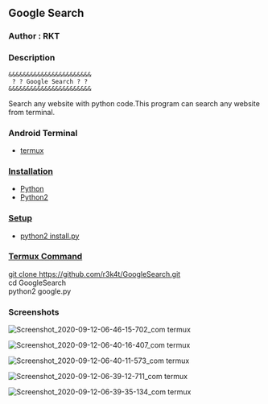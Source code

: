 <h2>Google Search</h2>

### Author : RKT ###

### Description ###

   
    &&&&&&&&&&&&&&&&&&&&&&&
     ? ? Google Search ? ?
    &&&&&&&&&&&&&&&&&&&&&&&


Search any website with python code.This program can search any website from terminal.

### Android Terminal ###

<ul>
<li><a href="https://termux.com">termux</li>
</ul>

### Installation ###

<ul>
<li><a href="https://www.python.org">Python</a>
<li><a href="https://www.python.org">Python2
</ul>

### Setup ###

<ul>
<li>python2 install.py</li>
</ul>

### Termux Command ###

git clone https://github.com/r3k4t/GoogleSearch.git
<br>
cd GoogleSearch
<br>
python2 google.py

### Screenshots ###

![Screenshot_2020-09-12-06-46-15-702_com termux](https://user-images.githubusercontent.com/69615463/92984193-36e88280-f4ca-11ea-9251-7d7fc897a826.jpg)

![Screenshot_2020-09-12-06-40-16-407_com termux](https://user-images.githubusercontent.com/69615463/92984213-5e3f4f80-f4ca-11ea-8ebd-609636a776df.jpg)

![Screenshot_2020-09-12-06-40-11-573_com termux](https://user-images.githubusercontent.com/69615463/92984225-85961c80-f4ca-11ea-99a4-894a81e6c530.jpg)

![Screenshot_2020-09-12-06-39-12-711_com termux](https://user-images.githubusercontent.com/69615463/92984239-a2325480-f4ca-11ea-8ac0-1e8c7bd99f10.jpg)

![Screenshot_2020-09-12-06-39-35-134_com termux](https://user-images.githubusercontent.com/69615463/92984255-c3934080-f4ca-11ea-990f-7aa9471d6b88.jpg)